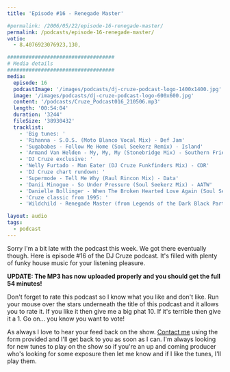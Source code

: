 ```yaml
---
title: 'Episode #16 - Renegade Master'

#permalink: /2006/05/22/episode-16-renegade-master/
permalink: /podcasts/episode-16-renegade-master/
votio:
  - 8.4076923076923,130,

###################################
# Media details
###################################
media:
  episode: 16
  podcastImage: '/images/podcasts/dj-cruze-podcast-logo-1400x1400.jpg'
  image: '/images/podcasts/dj-cruze-podcast-logo-600x600.jpg'
  content: '/podcasts/Cruze_Podcast016_210506.mp3'
  length: '00:54:04'
  duration: '3244'
  fileSize: '38930432'
  tracklist:
    - 'Big tunes: '
    - 'Rihanna - S.O.S. (Moto Blanco Vocal Mix) - Def Jam'
    - 'Sugababes - Follow Me Home (Soul Seekerz Remix) - Island'
    - 'Armand Van Helden - My, My, My (Stonebridge Mix) - Southern Fried Records'
    - 'DJ Cruze exclusive: '
    - 'Nelly Furtado - Man Eater (DJ Cruze Funkfinders Mix) - CDR'
    - 'DJ Cruze chart rundown: '
    - 'Supermode - Tell Me Why (Raul Rincon Mix) - Data'
    - 'Danii Minogue - So Under Pressure (Soul Seekerz Mix) - AATW'
    - 'Danielle Bollinger - When The Broken Hearted Love Again (Soul Seekerz Mix) - EsNtion Records'
    - 'Cruze classic from 1995: '
    - 'Wildchild - Renegade Master (from Legends of the Dark Black Part II) - Hi-Life Recordings'

layout: audio
tags:
  - podcast
---
```


Sorry I'm a bit late with the podcast this week. We got there eventually though. Here is episode #16 of the DJ Cruze podcast. It's filled with plenty of funky house music for your listening pleasure.

**UPDATE: The MP3 has now uploaded properly and you should get the full 54 minutes!**

Don't forget to rate this podcast so I know what you like and don't like. Run your mouse over the stars underneath the title of this podcast and it allows you to rate it. If you like it then give me a big phat 10. If it's terrible then give it a 1. Go on... you know you want to vote!

As always I love to hear your feed back on the show. [Contact me][3] using the form provided and I'll get back to you as soon as I can. I'm always looking for new tunes to play on the show so if you're an up and coming producer who's looking for some exposure then let me know and if I like the tunes, I'll play them.

[1]: http://ripple.radiotail.com/211/Cruze_Podcast016_210506.mp3
[2]: http://www.djcruze.co.uk/cms/podcasts/feed/rss2
[3]: /contact
